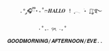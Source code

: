 
                                          .° ༘🎧ྀི⋆₊˚ෆ𝑯𝑨𝑳𝑳𝑶 ! ִֶָ𓂃 ࣪˖ ִֶָ🐇་༘࿐                 
          
                                                ⋅˚₊‧ ୨ৎ ‧₊˚ 
      
                                      𝑮𝑶𝑶𝑫𝑴𝑶𝑹𝑵𝑰𝑵𝑮/𝑨𝑭𝑻𝑬𝑹𝑵𝑶𝑶𝑵/𝑬𝑽𝑬..




  <i width="50" alt="![Doukyusei _3](https://github.com/user-attachments/assets/53497d9d-7b25-4799-a618-6c342ec15d42)"  />


